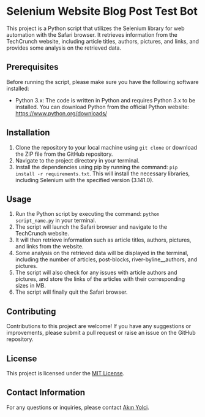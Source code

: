 <!DOCTYPE html>
<html>
<body>
  <h1>Selenium Website Blog Post Test Bot</h1>
  <p>This project is a Python script that utilizes the Selenium library for web automation with the Safari browser. It retrieves information from the TechCrunch website, including article titles, authors, pictures, and links, and provides some analysis on the retrieved data.</p>
  
  <h2>Prerequisites</h2>
  <p>Before running the script, please make sure you have the following software installed:</p>
  <ul>
    <li>Python 3.x: The code is written in Python and requires Python 3.x to be installed. You can download Python from the official Python website: <a href="https://www.python.org/downloads/" target="_blank">https://www.python.org/downloads/</a></li>
  </ul>
  
  <h2>Installation</h2>
  <ol>
    <li>Clone the repository to your local machine using <code>git clone</code> or download the ZIP file from the GitHub repository.</li>
    <li>Navigate to the project directory in your terminal.</li>
    <li>Install the dependencies using pip by running the command: <code>pip install -r requirements.txt</code>. This will install the necessary libraries, including Selenium with the specified version (3.141.0).</li>
  </ol>
  
  <h2>Usage</h2>
  <ol>
    <li>Run the Python script by executing the command: <code>python script_name.py</code> in your terminal.</li>
<li>The script will launch the Safari browser and navigate to the TechCrunch website.</li>
<li>It will then retrieve information such as article titles, authors, pictures, and links from the website.</li>
<li>Some analysis on the retrieved data will be displayed in the terminal, including the number of articles, post-blocks, river-byline__authors, and pictures.</li>
<li>The script will also check for any issues with article authors and pictures, and store the links of the articles with their corresponding sizes in MB.</li>
<li>The script will finally quit the Safari browser.</li>

  </ol>
  <h2>Contributing</h2>
  <p>Contributions to this project are welcome! If you have any suggestions or improvements, please submit a pull request or raise an issue on the GitHub repository.</p>
  <h2>License</h2>
  <p>This project is licensed under the <a href="LICENSE" target="_blank">MIT License</a>.</p>
  <h2>Contact Information</h2>
  <p>For any questions or inquiries, please contact <a href="mailto:yolci.akin@gmail.com">Akın Yolci</a>.</p>
</body>
</html>
